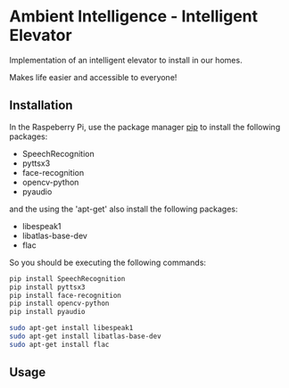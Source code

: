 # Ambient Intelligence - Intelligent Elevator

Implementation of an intelligent elevator to install in our homes. 

Makes life easier and accessible to everyone! 

## Installation

In the Raspeberry Pi, use the package manager [pip](https://pip.pypa.io/en/stable/) to install the following packages:
 * SpeechRecognition
 * pyttsx3
 * face-recognition
 * opencv-python
 * pyaudio

and the using the 'apt-get' also install the following packages: 
 * libespeak1
 * libatlas-base-dev
 * flac

 So you should be executing the following commands:
  ```bash 
  pip install SpeechRecognition
  pip install pyttsx3
  pip install face-recognition
  pip install opencv-python
  pip install pyaudio

  sudo apt-get install libespeak1
  sudo apt-get install libatlas-base-dev
  sudo apt-get install flac
  ``` 

## Usage

For the 3 arduinos, only power is needed. The code has already been uploaded

For the Rapberry Pi, turn it on, and on the terminal console, after installing everything(see Installation), go to the download location, open it, and in the terminal run the 'master.py' as follows: 
    
```bash 
$ python master.py
```


## License

@Tecnico

- Bernardo Santos - ist1105709
- João Travassos - ist1105710
- Olga Silva - ist1105714